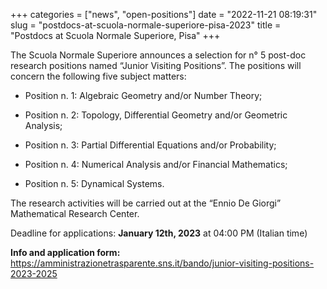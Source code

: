 +++
categories = ["news", "open-positions"]
date = "2022-11-21 08:19:31"
slug = "postdocs-at-scuola-normale-superiore-pisa-2023"
title = "Postdocs at Scuola Normale Superiore, Pisa"
+++

The Scuola Normale Superiore announces a selection for n° 5 post-doc research positions named “Junior Visiting Positions”. 
The positions will concern the following five subject matters:

- Position n. 1: Algebraic Geometry and/or Number Theory;

- Position n. 2: Topology, Differential Geometry and/or Geometric Analysis;

- Position n. 3: Partial Differential Equations and/or Probability;

- Position n. 4: Numerical Analysis and/or Financial Mathematics;

- Position n. 5: Dynamical Systems.

The research activities will be carried out at the “Ennio De Giorgi” Mathematical Research Center.

Deadline for applications: **January 12th, 2023** at 04:00 PM (Italian time)

**Info and application form:**
<https://amministrazionetrasparente.sns.it/bando/junior-visiting-positions-2023-2025>
